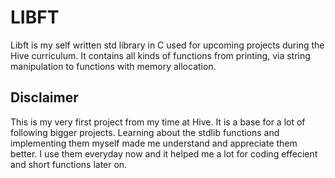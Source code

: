 # LIBFT

Libft is my self written std library in C used for upcoming projects during the Hive curriculum. It contains all kinds of functions from printing, via string manipulation to functions with memory allocation.

## Disclaimer

This is my very first project from my time at Hive. It is a base for a lot of following bigger projects. Learning about the stdlib functions and implementing them myself made me understand and appreciate them better. I use them everyday now and it helped me a lot for coding effecient and short functions later on.
